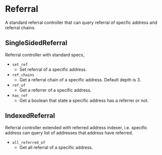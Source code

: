 # Referral

A standard referral controller that can query referral of specfic address and referral chains.

## SingleSidedReferral

Referral controller with standard specs,

- `set_ref`
  - Set referral of a specific address.
- `ref_chains`
  - Get a referral chain of a specific address. Default depth is 3.
- `ref_of`
  - Get a referrer of a specific address.
- `has_ref`
  - Get a boolean that state a specific address has a referrer or not.

## IndexedReferral

Referral controller extended with referred address indexer, i.e. specific address can query list of addresses that address have referred.

- `all_referred_of`
  - Get all referral of a specific address.

